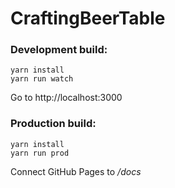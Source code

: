 # CraftingBeerTable

### Development build:
```
yarn install
yarn run watch
```

Go to http://localhost:3000

### Production build:
```
yarn install
yarn run prod
```

Connect GitHub Pages to */docs*